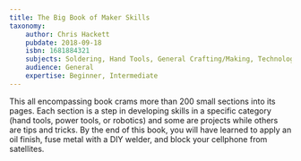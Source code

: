 ```yaml
---
title: The Big Book of Maker Skills
taxonomy:
	author: Chris Hackett
	pubdate: 2018-09-18
	isbn: 1681884321
	subjects: Soldering, Hand Tools, General Crafting/Making, Technology & Engineering
	audience: General
	expertise: Beginner, Intermediate
---
```

This all encompassing book crams more than 200 small sections into its pages. Each section is a step in developing skills in a specific category (hand tools, power tools, or robotics) and some are projects while others are tips and tricks. By the end of this book, you will have learned to apply an oil finish, fuse metal with a DIY welder, and block your cellphone from satellites.